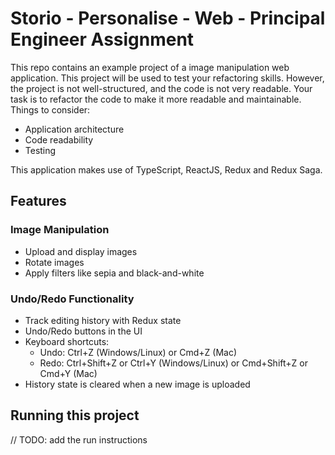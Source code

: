 # Storio - Personalise - Web - Principal Engineer Assignment

This repo contains an example project of a image manipulation web application. This project will be used to test your refactoring skills. However, the project is not well-structured, and the code is not very readable. Your task is to refactor the code to make it more readable and maintainable. Things to consider:

- Application architecture
- Code readability
- Testing

This application makes use of TypeScript, ReactJS, Redux and Redux Saga.

## Features

### Image Manipulation
- Upload and display images
- Rotate images
- Apply filters like sepia and black-and-white

### Undo/Redo Functionality
- Track editing history with Redux state
- Undo/Redo buttons in the UI
- Keyboard shortcuts:
  - Undo: Ctrl+Z (Windows/Linux) or Cmd+Z (Mac)
  - Redo: Ctrl+Shift+Z or Ctrl+Y (Windows/Linux) or Cmd+Shift+Z or Cmd+Y (Mac)
- History state is cleared when a new image is uploaded

## Running this project

// TODO: add the run instructions
